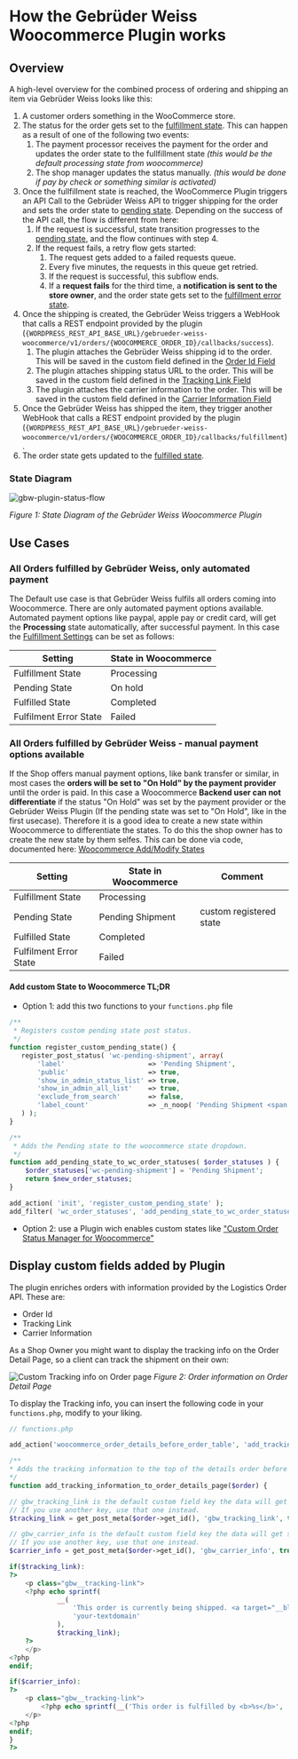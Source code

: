 # How the Gebrüder Weiss Woocommerce Plugin works

## Overview

A high-level overview for the combined process of ordering and shipping an item via Gebrüder Weiss looks like this:

1. A customer orders something in the WooCommerce store.
2. The status for the order gets set to the [fulfillment state](./setup#settings-tab-fulfillment). This can happen as a result of one of the following two events:
	1. The payment processor receives the payment for the order and updates the order state to the fullfillment state *(this would be the default processing state from woocommerce)*
	2. The shop manager updates the status manually. *(this would be done if pay by check or something similar is activated)*
3. Once the fullfillment state is reached, the WooCommerce Plugin triggers an API Call to the Gebrüder Weiss API to trigger shipping for the order and sets the order state to [pending state](./setup.md#settings-tab-fulfillment). Depending on the success of the API call, the flow is different from here:
	1. If the request is successful, state transition progresses to the [pending state](./setup.md#settings-tab-fulfillment), and the flow continues with step 4.
	2. If the request fails, a retry flow gets started:
		1. The request gets added to a failed requests queue.
		2. Every five minutes, the requests in this queue get retried.
		3. If the request is successful, this subflow ends.
		4. If a **request fails** for the third time, a **notification is sent to the store owner**, and the order state gets set to the [fulfillment error state](./setup.md#settings-tab-fulfillment).
4. Once the shipping is created, the Gebrüder Weiss triggers a WebHook that calls a REST endpoint provided by the plugin (`{WORDPRESS_REST_API_BASE_URL}/gebrueder-weiss-woocommerce/v1/orders/{WOOCOMMERCE_ORDER_ID}/callbacks/success`).
	1. The plugin attaches the Gebrüder Weiss shipping id to the order. This will be saved in the custom field defined in the [Order Id Field](./setup.md#settings-tab-order)
	2. The plugin attaches shipping status URL to the order. This will be saved in the custom field defined in the [Tracking Link Field](./setup.md#settings-tab-order)
	3. The plugin attaches the carrier information to the order. This will be saved in the custom field defined in the [Carrier Information Field](./setup.md#settings-tab-order)
5. Once the Gebrüder Weiss has shipped the item, they trigger another WebHook that calls a REST endpoint provided by the plugin (`{WORDPRESS_REST_API_BASE_URL}/gebrueder-weiss-woocommerce/v1/orders/{WOOCOMMERCE_ORDER_ID}/callbacks/fulfillment`).
6. The order state gets updated to the [fulfilled state](./setup.md#settings-tab-fulfillment).

### State Diagram

![gbw-plugin-status-flow](./assets/images/gbw-plugin-status-flow.png)

*Figure 1: State Diagram of the Gebrüder Weiss Woocommerce Plugin*

## Use Cases

### All Orders fulfilled by Gebrüder Weiss, only automated payment

The Default use case is that Gebrüder Weiss fulfils all orders coming into Woocommerce. There are only automated payment options available. Automated payment options like paypal, apple pay or credit card, will get the **Processing** state automatically, after successful payment. In this case the [Fulfillment Settings](./setup#settings-tab-fulfillment) can be set as follows:

| Setting                | State in Woocommerce |
| ---------------------- | -------------------- |
| Fulfillment State      | Processing           |
| Pending State          | On hold              |
| Fulfilled State        | Completed            |
| Fulfilment Error State | Failed               | 

### All Orders fulfilled by Gebrüder Weiss - manual payment options available

If the Shop offers manual payment options, like bank transfer or similar, in most cases the **orders will be set to "On Hold" by the payment provider** until the order is paid. In this case a Woocommerce **Backend user can not differentiate** if the status "On Hold" was set by the payment provider or the Gebrüder Weiss Plugin (If the pending state was set to "On Hold", like in the first usecase). Therefore it is a good idea to create a new state within Woocommerce to differentiate the states. To do this the shop owner has to create the new state by them selfes. This can be done via code, documented here: [Woocommerce Add/Modify States](https://woocommerce.com/document/addmodify-states/) 

| Setting                | State in Woocommerce | Comment |
| ---------------------- | -------------------- | ------- |
| Fulfillment State      | Processing           |         |
| Pending State          | Pending Shipment     | custom registered state | 
| Fulfilled State        | Completed            |         |
| Fulfilment Error State | Failed               |         |

#### Add custom State to Woocommerce TL;DR
- Option 1: add this two functions to your `functions.php` file

```php
/**
 * Registers custom pending state post status.
 */
function register_custom_pending_state() {
   register_post_status( 'wc-pending-shipment', array(
       'label'                     => 'Pending Shipment',
       'public'                    => true,
       'show_in_admin_status_list' => true,
       'show_in_admin_all_list'    => true,
       'exclude_from_search'       => false,
       'label_count'               => _n_noop( 'Pending Shipment <span class="count">(%s)</span>', 'Pending Shipment <span class="count">(%s)</span>' )
   ) );
}

/**
 * Adds the Pending state to the woocommerce state dropdown.
 */
function add_pending_state_to_wc_order_statuses( $order_statuses ) {
	$order_statuses['wc-pending-shipment'] = 'Pending Shipment';
	return $new_order_statuses;
}

add_action( 'init', 'register_custom_pending_state' );
add_filter( 'wc_order_statuses', 'add_pending_state_to_wc_order_statuses' );
```
- Option 2: use a Plugin wich enables custom states like ["Custom Order Status Manager for Woocommerce"](https://wordpress.org/plugins/bp-custom-order-status-for-woocommerce/)

## Display custom fields added by Plugin

The plugin enriches orders with information provided by the Logistics Order API. These are:

- Order Id
- Tracking Link
- Carrier Information

As a Shop Owner you might want to display the tracking info on the Order Detail Page, so a client can track the shipment on their own:

![Custom Tracking info on Order page](./assets/images/gbw-plugin-custom-tracking-info.png)
*Figure 2: Order information on Order Detail Page*

To display the Tracking info, you can insert the following code in your `functions.php`,  modify to your liking. 

```php
// functions.php

add_action('woocommerce_order_details_before_order_table', 'add_tracking_information_to_order_details_page');

/**
* Adds the tracking information to the top of the details order before the order table
*/
function add_tracking_information_to_order_details_page($order) {

// gbw_tracking_link is the default custom field key the data will get saved to.
// If you use another key, use that one instead.
$tracking_link = get_post_meta($order->get_id(), 'gbw_tracking_link', true);

// gbw_carrier_info is the default custom field key the data will get saved to.
// If you use another key, use that one instead.
$carrier_info = get_post_meta($order->get_id(), 'gbw_carrier_info', true);

if($tracking_link):
?>
	<p class="gbw__tracking-link">
	<?php echo sprintf(
			__(
				'This order is currently being shipped. <a target="__blank" href="%s">Track my shipment status</a>',
				'your-textdomain'
			),
			$tracking_link);
	?>
	</p>
<?php
endif;

if($carrier_info):
?>
	<p class="gbw__tracking-link">
		<?php echo sprintf(__('This order is fulfilled by <b>%s</b>', 'your-textdomain' ), $carrier_info);?>
	</p>
<?php
endif;
}
?>
```
